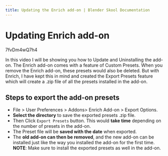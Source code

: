 ```yaml
---
title: Updating the Enrich add-on | Blender Skool Documentation
---
```


# Updating Enrich add-on

<youtube>
	7fvDm4wQ7h4
</youtube>

In this video I will be showing you how to Update and Uninstalling the add-on. The Enrich add-on comes with a feature of Custom Presets. When you remove the Enrich add-on, these presets would also be deleted. But with Enrich, I have kept this in mind and created the Export Presets feature which will create a .zip file of all the presets installed in the add-on.

## Steps to export the add-on presets

- File > User Preferences > Addons> Enrich Add-on > Export Options.
- **Select the directory** to save the exported presets .zip file.
- Then Click `Export Presets` button. This would **take time** depending on the number of presets in the add-on.
- The Preset file will be **saved with the date** when exported.
- The **old add-on can then be removed**, and the new add-on can be installed just like the way you installed the add-on for the first time.
**NOTE**: Make sure to install the exported presets as well in the add-on.

